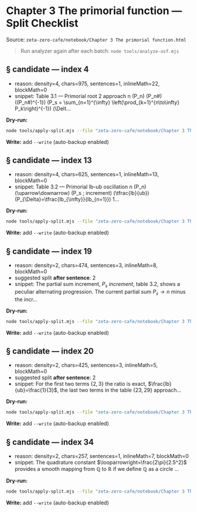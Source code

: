 # Chapter 3 The primorial function — Split Checklist

Source: `zeta-zero-cafe/notebook/Chapter 3 The primorial function.html`

> Run analyzer again after each batch:
> `node tools/analyze-osf.mjs`

## § candidate — index 4
- reason: density=4, chars=975, sentences=1, inlineMath=22, blockMath=0
- snippet: Table 3.1 — Primorial root 2 approach n \(P_n\) \(P_n\#\) \((P_n\#)^{-1}\) \(P_s = \sum_{n=1}^{\infty} \left(\prod_{k=1}^{n\to\infty} P_k\right)^{-1}\) \(\Delt…

**Dry-run:**
```bash
node tools/apply-split.mjs --file "zeta-zero-cafe/notebook/Chapter 3 The primorial function.html" --index 4
```
**Write:** add `--write` (auto-backup enabled)

## § candidate — index 13
- reason: density=4, chars=625, sentences=1, inlineMath=13, blockMath=0
- snippet: Table 3.2 — Primorial lb–ub oscillation n \(P_n\) \(\uparrow\downarrow\) \(P_s \; increment\) \(\tfrac{lb}{ub}\) \(P_{\Delta}=\tfrac{lb_{\infty}}{lb_{n=1}}\) 1…

**Dry-run:**
```bash
node tools/apply-split.mjs --file "zeta-zero-cafe/notebook/Chapter 3 The primorial function.html" --index 13
```
**Write:** add `--write` (auto-backup enabled)

## § candidate — index 19
- reason: density=2, chars=474, sentences=3, inlineMath=8, blockMath=0
- suggested split **after sentence**: 2
- snippet: The partial sum increment, $P_{s}\:increment$, table 3.2, shows a peculiar alternating progression. The current partial sum $P_{s}\rightarrow n$ minus the incr…

**Dry-run:**
```bash
node tools/apply-split.mjs --file "zeta-zero-cafe/notebook/Chapter 3 The primorial function.html" --index 19 --sentence 2
```
**Write:** add `--write` (auto-backup enabled)

## § candidate — index 20
- reason: density=2, chars=425, sentences=3, inlineMath=5, blockMath=0
- suggested split **after sentence**: 2
- snippet: For the first two terms $\left\{ 2,3\right\}$ the ratio is exact, $\frac{lb}{ub}=\frac{1}{3}$, the last two terms in the table $\left\{ 23,29\right\}$ approach…

**Dry-run:**
```bash
node tools/apply-split.mjs --file "zeta-zero-cafe/notebook/Chapter 3 The primorial function.html" --index 20 --sentence 2
```
**Write:** add `--write` (auto-backup enabled)

## § candidate — index 34
- reason: density=2, chars=257, sentences=1, inlineMath=7, blockMath=0
- snippet: The quadrature constant $\looparrowright=\frac{2\pi}{2.5^2}$ provides a smooth mapping from $\mathbb{Q}$ to $\mathbb{R}$ if we define $\mathbb{Q}$ as a circle …

**Dry-run:**
```bash
node tools/apply-split.mjs --file "zeta-zero-cafe/notebook/Chapter 3 The primorial function.html" --index 34
```
**Write:** add `--write` (auto-backup enabled)
